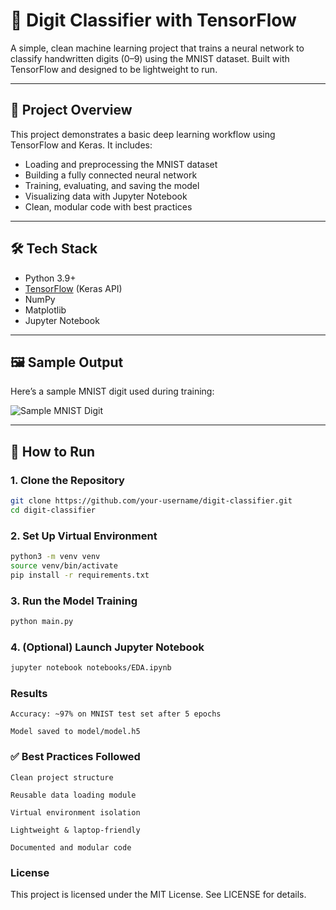 # 🧠 Digit Classifier with TensorFlow

A simple, clean machine learning project that trains a neural network to classify handwritten digits (0–9) using the MNIST dataset. Built with TensorFlow and designed to be lightweight to run.

---

## 📌 Project Overview

This project demonstrates a basic deep learning workflow using TensorFlow and Keras. It includes:

- Loading and preprocessing the MNIST dataset
- Building a fully connected neural network
- Training, evaluating, and saving the model
- Visualizing data with Jupyter Notebook
- Clean, modular code with best practices

---

## 🛠 Tech Stack

- Python 3.9+
- [TensorFlow](https://www.tensorflow.org/) (Keras API)
- NumPy
- Matplotlib
- Jupyter Notebook

---

## 🖼 Sample Output

Here’s a sample MNIST digit used during training:

![Sample MNIST Digit](https://upload.wikimedia.org/wikipedia/commons/2/27/MnistExamples.png)

---

## 🚀 How to Run

### 1. Clone the Repository

```bash
git clone https://github.com/your-username/digit-classifier.git
cd digit-classifier
```

### 2. Set Up Virtual Environment
```bash
python3 -m venv venv
source venv/bin/activate
pip install -r requirements.txt
```
### 3. Run the Model Training
```bash
python main.py
```

### 4. (Optional) Launch Jupyter Notebook
```bash
jupyter notebook notebooks/EDA.ipynb
```

### Results

    Accuracy: ~97% on MNIST test set after 5 epochs

    Model saved to model/model.h5

### ✅ Best Practices Followed

    Clean project structure

    Reusable data loading module

    Virtual environment isolation

    Lightweight & laptop-friendly

    Documented and modular code

### License
This project is licensed under the MIT License. See LICENSE for details.
